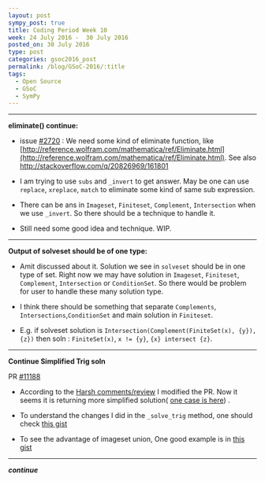 ```yaml
---
layout: post
sympy_post: true
title: Coding Period Week 10
week: 24 July 2016 -  30 July 2016
posted_on: 30 July 2016
type: post
categories: gsoc2016_post
permalink: /blog/GSoC-2016/:title
tags:
  - Open Source
  - GSoC
  - SymPy
---
```


--------------------------------------------------------------------------------

**eliminate() continue:**

* issue [#2720](https://github.com/sympy/sympy/issues/2720) : We need some kind of eliminate function, like [http://reference.wolfram.com/mathematica/ref/Eliminate.html](http://reference.wolfram.com/mathematica/ref/Eliminate.html). See also [http://stackoverflow.com/q/20826969/161801 ](http://stackoverflow.com/q/20826969/161801)

* I am trying to use `subs` and `_invert` to get answer. May be one can use `replace`, `xreplace`, `match` to eliminate some kind of same sub expression.

* There can be ans in `Imageset`, `Finiteset`, `Complement`, `Intersection` when we use `_invert`. So there should be a technique to handle it.

* Still need some good idea and technique. WIP.

--------------------------------------------------------------------------------

**Output of solveset should be of one type:**

* Amit discussed about it. Solution we see in `solveset` should be in one type of set. Right now we may have solution in `Imageset`, `Finiteset`, `Complement`, `Intersection` or `ConditionSet`. So there would be problem for user to handle these many solution type.

* I think there should be something that separate `Complements`, `Intersections`,`ConditionSet` and main solution in `Finiteset`.

* E.g. if solveset solution is `Intersection(Complement(FiniteSet(x), {y}), {z})` then
soln : `FiniteSet(x)`, `x != {y}`, `{x} intersect {z}`.

--------------------------------------------------------------------------------

**Continue Simplified Trig soln**

PR [#11188](https://github.com/sympy/sympy/pull/11188)

* According to the [Harsh comments/review](https://github.com/sympy/sympy/pull/11188#issuecomment-234789616) I modified the PR. Now it seems it is
returning more simplified solution( [one case is here](https://github.com/sympy/sympy/pull/11188/commits/beaac312f03819bd7221887eb2b4cbe5d49bed5e#diff-85baa04bbf4e1dfd9128782738e45424R1141)) .

* To understand the changes I did in the `_solve_trig` method, one should check [this gist](https://gist.github.com/Shekharrajak/17fdcd2320f572fc9fc8674823137e20)

* To see the advantage of imageset union, One good example is in [this gist](https://gist.github.com/Shekharrajak/a5efc840d9a7d3062289f2d9c5f20b16)

--------------------------------------------------------------------------------

**_continue_**
